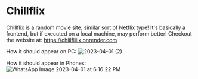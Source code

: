 # Chillflix
Chillflix is a random movie site, similar sort of Netflix type!
It's basically a frontend, but if executed on a local machine, may perform better!
Checkout the website at: https://chiilfliiix.onrender.com

How it should appear on PC:
![2023-04-01 (2)](https://user-images.githubusercontent.com/91628436/229289573-751152cd-5e6c-450f-918c-2a9e6488cb56.png)

How it should appear in Phones:
![WhatsApp Image 2023-04-01 at 6 16 22 PM](https://user-images.githubusercontent.com/91628436/229289744-7c3e53f5-16c3-4551-bd55-9aae04ef1dbd.jpeg)
